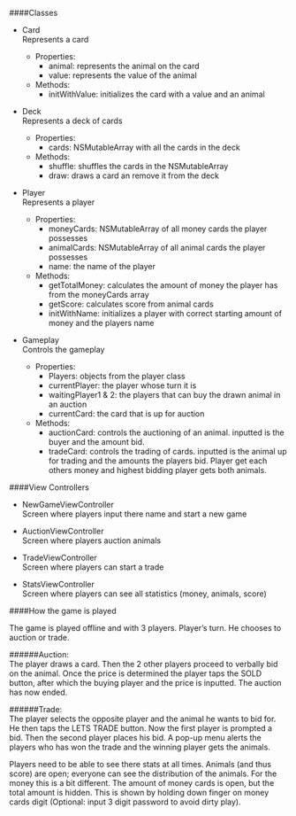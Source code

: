 ####Classes

* Card  
Represents a card  
	* Properties:  
		- animal: represents the animal on the card  
		- value: represents the value of the animal
	* Methods:  
		- initWithValue: initializes the card with a value and an animal

* Deck  
	Represents a deck of cards  
	* Properties:  
		- cards: NSMutableArray with all the cards in the deck  
	* Methods:  
		- shuffle: shuffles the cards in the NSMutableArray  
		- draw: draws a card an remove it from the deck  

* Player  
	Represents a player  
	* Properties:  
		- moneyCards: NSMutableArray of all money cards the player possesses  
		- animalCards: NSMutableArray of all animal cards the player possesses  
		- name: the name of the player  
	* Methods:  
		- getTotalMoney: calculates the amount of money the player has from the moneyCards array  
		- getScore: calculates score from animal cards  
		- initWithName: initializes a player with correct starting amount of money and the players name  

* Gameplay  
	Controls the gameplay  
	* Properties:  
		- Players: objects from the player class  
		- currentPlayer: the player whose turn it is  
		- waitingPlayer1 & 2: the players that can buy the drawn animal in an auction  
		- currentCard: the card that is up for auction  
	* Methods:  
		- auctionCard: controls the auctioning of an animal. inputted is the buyer and the amount bid.  
		- tradeCard: controls the trading of cards. inputted is the animal up for trading and the amounts the players bid. Player get each others money and highest bidding player gets both animals.  




####View Controllers

- NewGameViewController  
	Screen where players input there name and start a new game

- AuctionViewController  
	Screen where players auction animals

- TradeViewController  
	Screen where players can start a trade

- StatsViewController  
	Screen where players can see all statistics (money, animals, score)



####How the game is played

The game is played offline and with 3 players. Player’s turn. He chooses to auction or trade.   

######Auction:  
The player draws a card. Then the 2 other players proceed to verbally bid on the animal. Once the price is determined the player taps the SOLD button, after which the buying player and the price is inputted. The auction has now ended.  

######Trade:  
The player selects the opposite player and the animal he wants to bid for. He then taps the LETS TRADE button. Now the first player is prompted a bid. Then the second player places his bid. A pop-up menu alerts the players who has won the trade and the winning player gets the animals.  

Players need to be able to see there stats at all times. Animals (and thus score) are open; everyone can see the distribution of the animals. For the money this is a bit different. The amount of money cards is open, but the total amount is hidden. This is shown by holding down finger on money cards digit (Optional: input 3 digit password to avoid dirty play).  
























